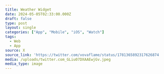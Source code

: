 ```yaml
---
title: Weather Widget
date: 2024-05-05T02:33:00.000Z
draft: false
type: post
layout: single
categories: ["App", "Mobile", "iOS", "Watch"]
tags:
  - Web
  - App
source: X
source_link: 'https://twitter.com/vovaflame/status/1781365892317626874'
media: /uploads/twitter.com_GLiu07DXAAEwjGv.jpeg
media_type: image
---
```


